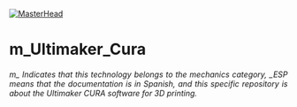 [![MasterHead](http://dicer0.com/wp-content/uploads/2023/09/Ultimaker-di_cer0-Banner.png)](https://dicer0.com/)
# m_Ultimaker_Cura
<h6 align="justify">m_ Indicates that this technology belongs to the mechanics category, _ESP means that the documentation is in Spanish, and this specific repository is about the Ultimaker CURA software for 3D printing.</h6>
